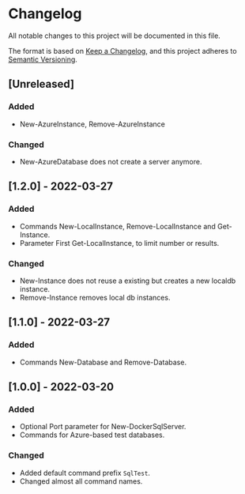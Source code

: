 # Changelog

All notable changes to this project will be documented in this file.

The format is based on [Keep a Changelog](https://keepachangelog.com/en/1.0.0/),
and this project adheres to [Semantic Versioning](https://semver.org/spec/v2.0.0.html).

## [Unreleased]

### Added

- New-AzureInstance, Remove-AzureInstance

### Changed

- New-AzureDatabase does not create a server anymore.

## [1.2.0] - 2022-03-27

### Added

- Commands New-LocalInstance, Remove-LocalInstance and Get-Instance.
- Parameter First Get-LocalInstance, to limit number or results.

### Changed

- New-Instance does not reuse a existing but creates a new localdb instance.
- Remove-Instance removes local db instances.

## [1.1.0] - 2022-03-27

### Added

- Commands New-Database and Remove-Database.

## [1.0.0] - 2022-03-20

### Added

- Optional Port parameter for New-DockerSqlServer.
- Commands for Azure-based test databases.

### Changed

- Added default command prefix `SqlTest`.
- Changed almost all command names.

<!-- markdownlint-configure-file {"MD024": { "siblings_only": true } } -->
